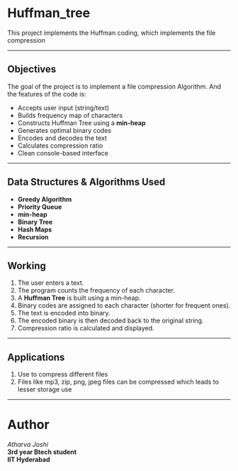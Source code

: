 # Huffman_tree
This project implements the Huffman coding, which implements the file compression

---

##  Objectives
The goal of the project is to implement a file compression Algorithm. And the features of the code is:
- Accepts user input (string/text)
- Builds frequency map of characters
- Constructs Huffman Tree using a **min-heap**
- Generates optimal binary codes
- Encodes and decodes the text
- Calculates compression ratio
- Clean console-based interface

---
## Data Structures & Algorithms Used

- **Greedy Algorithm**
- **Priority Queue**
- **min-heap**
- **Binary Tree**
- **Hash Maps**
- **Recursion**

---

## Working 
1. The user enters a text.
2. The program counts the frequency of each character.
3. A **Huffman Tree** is built using a min-heap.
4. Binary codes are assigned to each character (shorter for frequent ones).
5. The text is encoded into binary.
6. The encoded binary is then decoded back to the original string.
7. Compression ratio is calculated and displayed.

---

## Applications
1. Use to compress different files
2. Files like mp3, zip, png, jpeg files can be compressed which leads to lesser storage use

---
# Author
*Atharva Joshi* <br>
 **3rd year Btech student** <br>
 **IIT Hyderabad**
